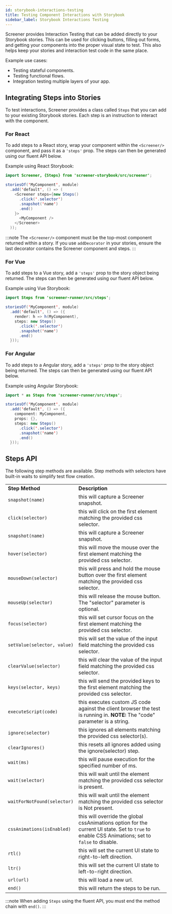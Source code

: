 ```yaml
---
id: storybook-interactions-testing
title: Testing Component Interactions with Storybook
sidebar_label: Storybook Interactions Testing
---
```


Screener provides Interaction Testing that can be added directly to your Storybook stories. This can be used for clicking buttons, filling out forms, and getting your components into the proper visual state to test. This also helps keep your stories and interaction test code in the same place.

Example use cases:

- Testing stateful components.
- Testing functional flows.
- Integration testing multiple layers of your app.

## Integrating Steps into Stories

To test interactions, Screener provides a class called `Steps` that you can add to your existing Storybook stories. Each step is an instruction to interact with the component.

### For React

To add steps to a React story, wrap your component within the `<Screener/>` component, and pass it as a `'steps'` prop. The steps can then be generated using our fluent API below.

Example using React Storybook:

```java
import Screener, {Steps} from 'screener-storybook/src/screener';

storiesOf('MyComponent', module)
  .add('default', () => (
    <Screener steps={new Steps()
      .click('.selector')
      .snapshot('name')
      .end()
    }>
      <MyComponent />
    </Screener>
  ));
```

:::note
The `<Screener/>` component must be the top-most component returned within a story. If you use `addDecorator` in your stories, ensure the last decorator contains the Screener component and steps.
:::

### For Vue

To add steps to a Vue story, add a `'steps'` prop to the story object being returned. The steps can then be generated using our fluent API below.

Example using Vue Storybook:

```java
import Steps from 'screener-runner/src/steps';

storiesOf('MyComponent', module)
  .add('default', () => ({
    render: h => h(MyComponent),
    steps: new Steps()
      .click('.selector')
      .snapshot('name')
      .end()
  }));
```

### For Angular

To add steps to a Angular story, add a `'steps'` prop to the story object being returned. The steps can then be generated using our fluent API below.

Example using Angular Storybook:

```java
import * as Steps from 'screener-runner/src/steps';

storiesOf('MyComponent', module)
  .add('default', () => ({
    component: MyComponent,
    props: {},
    steps: new Steps()
      .click('.selector')
      .snapshot('name')
      .end()
  }));
```

## Steps API

The following step methods are available. Step methods with selectors have built-in waits to simplify test flow creation.

<table>
<tr>
 <td><strong>Step Method</strong>
 </td>
 <td><strong>Description</strong>
 </td>
</tr>
<tr>
 <td><code>snapshot(name)</code>
 </td>
 <td>this will capture a Screener snapshot.
 </td>
</tr>
  <tr>
   <td><code>click(selector)</code>
   </td>
   <td>this will click on the first element matching the provided css selector.
   </td>
  </tr>
  <tr>
   <td><code>snapshot(name)</code>
   </td>
   <td>this will capture a Screener snapshot.
   </td>
  </tr>
  <tr>
   <td><code>hover(selector)</code>
   </td>
   <td>this will move the mouse over the first element matching the provided css selector.
   </td>
  </tr>
  <tr>
   <td><code>mouseDown(selector)</code>
   </td>
   <td>this will press and hold the mouse button over the first element matching the provided css selector.
   </td>
  </tr>
  <tr>
   <td><code>mouseUp(selector)</code>
   </td>
   <td>this will release the mouse button. The "selector" parameter is optional.
   </td>
  </tr>
  <tr>
   <td><code>focus(selector)</code>
   </td>
   <td>this will set cursor focus on the first element matching the provided css selector.
   </td>
  </tr>
  <tr>
   <td><code>setValue(selector, value)</code>
   </td>
   <td>this will set the value of the input field matching the provided css selector.
   </td>
  </tr>
  <tr>
   <td><code>clearValue(selector)</code>
   </td>
   <td>this will clear the value of the input field matching the provided css selector.
   </td>
  </tr>
  <tr>
   <td><code>keys(selector, keys)</code>
   </td>
   <td>this will send the provided keys to the first element matching the provided css selector.
   </td>
  </tr>
  <tr>
   <td><code>executeScript(code)</code>
   </td>
   <td>this executes custom JS code against the client browser the test is running in. <strong>NOTE:</strong> The "code" parameter is a string.
   </td>
  </tr>
  <tr>
   <td><code>ignore(selector)</code>
   </td>
   <td>this ignores all elements matching the provided css selector(s).
   </td>
  </tr>
  <tr>
   <td><code>clearIgnores()</code>
   </td>
   <td>this resets all ignores added using the ignore(selector) step.
   </td>
  </tr>
  <tr>
   <td><code>wait(ms)</code>
   </td>
   <td>this will pause execution for the specified number of ms.
   </td>
  </tr>
  <tr>
   <td><code>wait(selector)</code>
   </td>
   <td>this will wait until the element matching the provided css selector is present.
   </td>
  </tr>
  <tr>
   <td><code>waitForNotFound(selector)</code>
   </td>
   <td>this will wait until the element matching the provided css selector is Not present.
   </td>
  </tr>
  <tr>
   <td><code>cssAnimations(isEnabled)</code>
   </td>
   <td>this will override the global cssAnimations option for the current UI state. Set to <code>true</code> to enable CSS Animations; set to <code>false</code> to disable.
   </td>
  </tr>
  <tr>
   <td><code>rtl()</code>
   </td>
   <td>this will set the current UI state to right-to-left direction.
   </td>
  </tr>
  <tr>
   <td><code>ltr()</code>
   </td>
   <td>this will set the current UI state to left-to-right direction.
   </td>
  </tr>
  <tr>
   <td><code>url(url)</code>
   </td>
   <td>this will load a new url.
   </td>
  </tr>
  <tr>
   <td><code>end()</code>
   </td>
   <td>this will return the steps to be run.
   </td>
  </tr>
</table>

:::note
When adding `Steps` using the fluent API, you must end the method chain with `end()`.
:::
